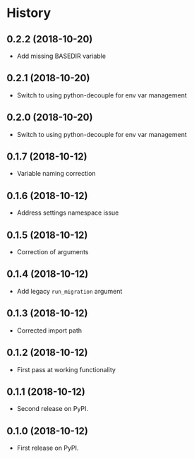 # History

## 0.2.2 (2018-10-20)

-   Add missing BASEDIR variable

## 0.2.1 (2018-10-20)

-   Switch to using python-decouple for env var management

## 0.2.0 (2018-10-20)

-   Switch to using python-decouple for env var management

## 0.1.7 (2018-10-12)

-   Variable naming correction

## 0.1.6 (2018-10-12)

-   Address settings namespace issue

## 0.1.5 (2018-10-12)

-   Correction of arguments

## 0.1.4 (2018-10-12)

-   Add legacy `run_migration` argument

## 0.1.3 (2018-10-12)

-   Corrected import path

## 0.1.2 (2018-10-12)

-   First pass at working functionality

## 0.1.1 (2018-10-12)

-   Second release on PyPI.

## 0.1.0 (2018-10-12)

-   First release on PyPI.
